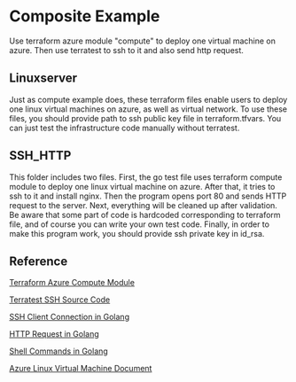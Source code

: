 # Composite Example

Use terraform azure module "compute" to deploy one virtual machine on azure. Then use terratest to ssh to it and also send http request.

## Linuxserver

Just as compute example does, these terraform files enable users to deploy one linux virtual machines on azure, as well as virtual network. To use these files, you should provide path to ssh public key file in terraform.tfvars. You can just test the infrastructure code manually without terratest.

## SSH_HTTP

This folder includes two files. First, the go test file uses terraform compute module to deploy one linux virtual machine on azure. After that, it tries to ssh to it and install nginx. Then the program opens port 80 and sends HTTP request to the server. Next, everything will be cleaned up after validation. Be aware that some part of code is hardcoded corresponding to terraform file, and of course you can write your own test code. Finally, in order to make this program work, you should provide ssh private key in id_rsa.

## Reference

[Terraform Azure Compute Module](https://registry.terraform.io/modules/Azure/compute/azurerm/)

[Terratest SSH Source Code](https://github.com/gruntwork-io/terratest/blob/master/test/terraform_ssh_example_test.go)

[SSH Client Connection in Golang](http://blog.ralch.com/tutorial/golang-ssh-connection/)

[HTTP Request in Golang](https://gist.github.com/ijt/950790/fca88967337b9371bb6f7155f3304b3ccbf3946f)

[Shell Commands in Golang](https://nathanleclaire.com/blog/2014/12/29/shelled-out-commands-in-golang/)

[Azure Linux Virtual Machine Document](https://docs.microsoft.com/en-us/azure/virtual-machines/linux/)